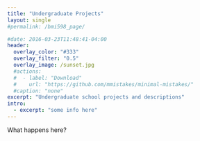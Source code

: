 ```yaml
---
title: "Undergraduate Projects"
layout: single
#permalink: /bmi598_page/

#date: 2016-03-23T11:48:41-04:00
header:
  overlay_color: "#333"
  overlay_filter: "0.5"
  overlay_image: /sunset.jpg
  #actions:
  #  - label: "Download"
  #    url: "https://github.com/mmistakes/minimal-mistakes/"
  #caption: "none"
excerpt: "Undergraduate school projects and descriptions"
intro: 
  - excerpt: "some info here"     
---
```


What happens here? 
